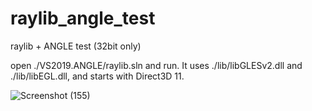# raylib_angle_test
raylib + ANGLE test (32bit only)


open ./VS2019.ANGLE/raylib.sln and run. It uses ./lib/libGLESv2.dll and ./lib/libEGL.dll, and starts with Direct3D 11.

![Screenshot (155)](https://user-images.githubusercontent.com/2569545/155636310-256d2915-8b0a-4453-a8ca-148ac377b1bc.png)
